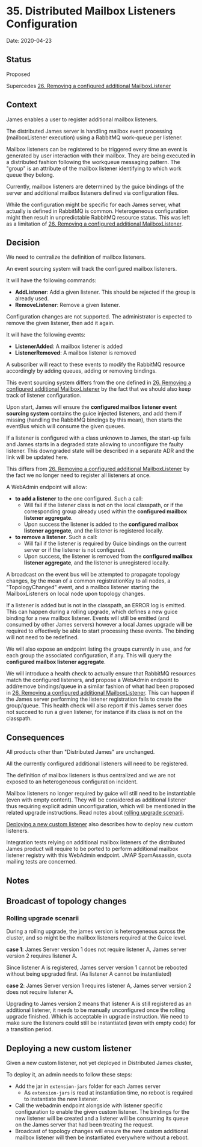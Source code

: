 # 35. Distributed Mailbox Listeners Configuration

Date: 2020-04-23

## Status

Proposed

Supercedes [26. Removing a configured additional MailboxListener](0026-removing-configured-additional-mailboxListeners.md)

## Context

James enables a user to register additional mailbox listeners.

The distributed James server is handling mailbox event processing (mailboxListener execution) using a RabbitMQ work-queue
per listener.

Mailbox listeners can be registered to be triggered every time an event is generated by user interaction with their 
mailbox. They are being executed in a distributed fashion following the workqueue messaging pattern. The "group" is an 
attribute of the mailbox listener identifying to which work queue they belong.

Currently, mailbox listeners are determined by the guice bindings of the server and additional mailbox listeners defined
via configuration files.

While the configuration might be specific for each James server, what actually is defined in RabbitMQ is common. 
Heterogeneous configuration might then result in unpredictable RabbitMQ resource status. This was left as a limitation
of [26. Removing a configured additional MailboxListener](0026-removing-configured-additional-mailboxListeners.md).

## Decision

We need to centralize the definition of mailbox listeners.

An event sourcing system will track the configured mailbox listeners.

It will have the following commands:

 - **AddListener**: Add a given listener. This should be rejected if the group is already used.
 - **RemoveListener**: Remove a given listener.
 
Configuration changes are not supported. The administrator is expected to remove the given listener, then add it again.

It will have the following events:

 - **ListenerAdded**: A mailbox listener is added
 - **ListenerRemoved**: A mailbox listener is removed

A subscriber will react to these events to modify the RabbitMQ resource accordingly by adding queues, adding or removing
bindings.

This event sourcing system differs from the one defined in
[26. Removing a configured additional MailboxListener](0026-removing-configured-additional-mailboxListeners.md) by the
fact that we should also keep track of listener configuration.

Upon start, James will ensure the **configured mailbox listener event sourcing system** contains the guice injected 
listeners, and add them if missing (handling the RabbitMQ bindings by this mean), then starts the eventBus which will
consume the given queues.

If a listener is configured with a class unknown to James, the start-up fails and James starts in a degraded state 
allowing to unconfigure the faulty listener. This downgraded state will be described in a separate ADR and the link will
be updated here.

This differs from [26. Removing a configured additional MailboxListener](0026-removing-configured-additional-mailboxListeners.md)
by the fact we no longer need to register all listeners at once.

A WebAdmin endpoint will allow:

 - **to add a listener** to the one configured. Such a call:
    - Will fail if the listener class is not on the local classpath, or if the corresponding group already used within 
    the **configured mailbox listener aggregate**.
    - Upon success the listener is added to the **configured mailbox listener aggregate**, and the listener is 
    registered locally.
 - **to remove a listener**. Such a call:
    - Will fail if the listener is required by Guice bindings on the current server or if the listener is not configured.
    - Upon success, the listener is removed from the **configured mailbox listener aggregate**, and the listener is 
    unregistered locally.
    
A broadcast on the event bus will be attempted to propagate topology changes, by the mean of a common registrationKey 
to all nodes, a "TopologyChanged" event, and a mailbox listener starting the MailboxListeners on local node upon
topology changes.
 
If a listener is added but is not in the classpath, an ERROR log is emitted. This can happen during a rolling upgrade,
which defines a new guice binding for a new mailbox listener. Events will still be emitted (and consumed by other James
servers) however a local James upgrade will be required to effectively be able to start processing these events. The 
binding will not need to be redefined.

We will also expose an endpoint listing the groups currently in use, and for each group the associated configuration, if 
any. This will query the **configured mailbox listener aggregate**.

We will introduce a health check to actually ensure that RabbitMQ resources match the configured listeners, and propose
a WebAdmin endpoint to add/remove bindings/queue in a similar fashion of what had been proposed in 
[26. Removing a configured additional MailboxListener](0026-removing-configured-additional-mailboxListeners.md). This 
can happen if the James server performing the listener registration fails to create the group/queue. This health check 
will also report if this James server does not succeed to run a given listener, for instance if its class is not on the 
classpath.

## Consequences

All products other than "Distributed James" are unchanged.

All the currently configured additional listeners will need to be registered.

The definition of mailbox listeners is thus centralized and we are not exposed to an heterogeneous configuration 
incident.

Mailbox listeners no longer required by guice will still need to be instantiable (even with empty content). They will 
be considered as additional listener thus requiring explicit admin unconfiguration, which will be mentioned in the 
related upgrade instructions. Read notes about [rolling upgrade scenarii](#rolling-upgrade-scenari).

[Deploying a new custom listener](#deploying-a-new-custom-listener) also describes how to deploy new custom listeners.

Integration tests relying on additional mailbox listeners of the distributed James product will require to be ported to 
perform additional mailbox listener registry with this WebAdmin endpoint. JMAP SpamAssassin, quota mailing tests are 
concerned.

## Notes

## Broadcast of topology changes

### Rolling upgrade scenarii

During a rolling upgrade, the james version is heterogeneous across the cluster, and so might be the mailbox listeners
required at the Guice level.

**case 1**: James Server version 1 does not require listener A, James server version 2 requires listener A.

Since listener A is registered, James server version 1 cannot be rebooted without being upgraded first. (As listener A 
cannot be instantiated)

**case 2**: James Server version 1 requires listener A, James server version 2 does not require listener A.

Upgrading to James version 2 means that listener A is still registered as an additional listener, it needs to be 
manually unconfigured once the rolling upgrade finished. Which is acceptable in upgrade instruction. We need to make 
sure the listeners could still be instantiated (even with empty code) for a transition period.

## Deploying a new custom listener

Given a new custom listener, not yet deployed in Distributed James cluster,

To deploy it, an admin needs to follow these steps:

 - Add the jar in `extension-jars` folder for each James server
     - As `extension-jars` is read at instantiation time, no reboot is required to instantiate the new listener.
 - Call the webadmin endpoint alongside with listener specific configuration to enable the given custom listener. 
The bindings for the new listener will be created and a listener will be consuming its queue on the James server that 
had been treating the request.
 - Broadcast of topology changes will ensure the new custom additional mailbox listener will then be instantiated 
everywhere without a reboot.
